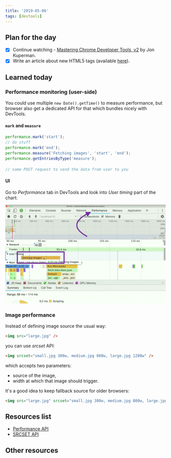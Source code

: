 ```yaml
---
title: '2019-05-06'
tags: [devtools]
---
```


## Plan for the day

- [x] Continue watching - [Mastering Chrome Developer Tools, v2](https://frontendmasters.com/courses/chrome-dev-tools-v2/) by Jon Kuperman.
- [x] Write an article about new HTML5 tags (available [here](/blog/articles/html5-tags.html)).

## Learned today

### Performance monitoring (user-side)

You could use multiple `new Date().getTime()` to measure performance, but browser also get a dedicated API for that which bundles nicely with DevTools.

#### `mark` and `measure`

```javascript
performance.mark('start');
// do stuff
performance.mark('end');
performance.measure('Fetching images', 'start', 'end');
performance.getEntriesByType('measure');

// some POST request to send the data from user to you
```

#### UI

Go to _Performance_ tab in DevTools and look into _User timing_ part of the chart:

![Performance timing](/img/codelogs/performance-timing.png)

### Image performance

Instead of defining image source the usual way:

```html
<img src="large.jpg" />
```

you can use _srcset_ API:

```html
<img srcset="small.jpg 300w, medium.jpg 800w, large.jpg 1200w" />
```

which accepts two parameters:

- source of the image,
- width at which that image should trigger.

It's a good idea to keep fallback source for older browsers:

```html
<img src="large.jpg" srcset="small.jpg 300w, medium.jpg 800w, large.jpg 1200w" />
```

## Resources list

- [Performance API](ttps://developer.mozilla.org/en-US/docs/Web/API/Performance)
- [SRCSET API](https://developer.mozilla.org/en-US/docs/Web/HTML/Element/img#attr-srcset)

## Other resources
